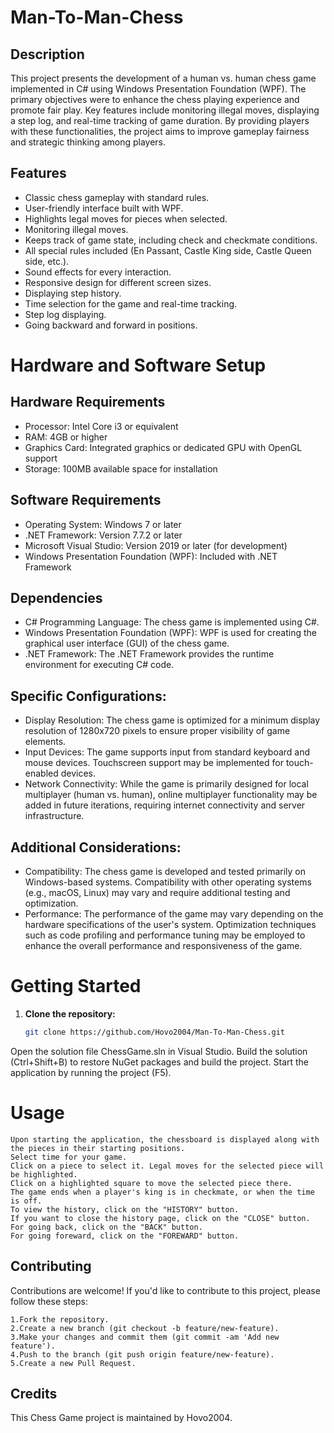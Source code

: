 # Man-To-Man-Chess
## Description 

This project presents the development of a human vs. human chess game implemented in C# using Windows Presentation Foundation (WPF). The primary objectives were to enhance the chess playing experience and promote fair play. Key features include monitoring illegal moves, displaying a step log, and real-time tracking of game duration.
By providing players with these functionalities, the project aims to improve gameplay fairness and strategic thinking among players.

## Features

- Classic chess gameplay with standard rules.
- User-friendly interface built with WPF.
- Highlights legal moves for pieces when selected.
- Monitoring illegal moves.
- Keeps track of game state, including check and checkmate conditions.
- All special rules included (En Passant, Castle King side, Castle Queen side, etc.).
- Sound effects for every interaction.
- Responsive design for different screen sizes.
- Displaying step history.
- Time selection for the game and real-time tracking.
- Step log displaying.
- Going backward and forward in positions.

# Hardware and Software Setup
## Hardware Requirements
- Processor: Intel Core i3 or equivalent
- RAM: 4GB or higher
- Graphics Card: Integrated graphics or dedicated GPU with OpenGL support
- Storage: 100MB available space for installation

## Software Requirements
- Operating System: Windows 7 or later
- .NET Framework: Version 7.7.2 or later
- Microsoft Visual Studio: Version 2019 or later (for development)
- Windows Presentation Foundation (WPF): Included with .NET Framework

## Dependencies
- C# Programming Language: The chess game is implemented using C#.
- Windows Presentation Foundation (WPF): WPF is used for creating the graphical user interface (GUI) of the chess game.
- .NET Framework: The .NET Framework provides the runtime environment for executing C# code.

## Specific Configurations:
- Display Resolution: The chess game is optimized for a minimum display resolution of 1280x720 pixels to ensure proper visibility of game elements.
- Input Devices: The game supports input from standard keyboard and mouse devices. Touchscreen support may be implemented for touch-enabled devices.
- Network Connectivity: While the game is primarily designed for local multiplayer (human vs. human), online multiplayer functionality may be added in future iterations, requiring internet connectivity and server infrastructure.

## Additional Considerations:
- Compatibility: The chess game is developed and tested primarily on Windows-based systems. Compatibility with other operating systems (e.g., macOS, Linux) may vary and require additional testing and optimization.
- Performance: The performance of the game may vary depending on the hardware specifications of the user's system. Optimization techniques such as code profiling and performance tuning may be employed to enhance the overall performance and responsiveness of the game.

# Getting Started

1. **Clone the repository:**
   ```bash
   git clone https://github.com/Hovo2004/Man-To-Man-Chess.git
   ```

Open the solution file ChessGame.sln in Visual Studio.
Build the solution (Ctrl+Shift+B) to restore NuGet packages and build the project.
Start the application by running the project (F5).

# Usage

    Upon starting the application, the chessboard is displayed along with the pieces in their starting positions.
    Select time for your game.
    Click on a piece to select it. Legal moves for the selected piece will be highlighted.
    Click on a highlighted square to move the selected piece there.
    The game ends when a player's king is in checkmate, or when the time is off.
    To view the history, click on the "HISTORY" button.
    If you want to close the history page, click on the "CLOSE" button.
    For going back, click on the "BACK" button.
    For going foreward, click on the "FOREWARD" button.

## Contributing

Contributions are welcome! If you'd like to contribute to this project, please follow these steps:

    1.Fork the repository.
    2.Create a new branch (git checkout -b feature/new-feature).
    3.Make your changes and commit them (git commit -am 'Add new feature').
    4.Push to the branch (git push origin feature/new-feature).
    5.Create a new Pull Request.

## Credits

This Chess Game project is maintained by Hovo2004.

